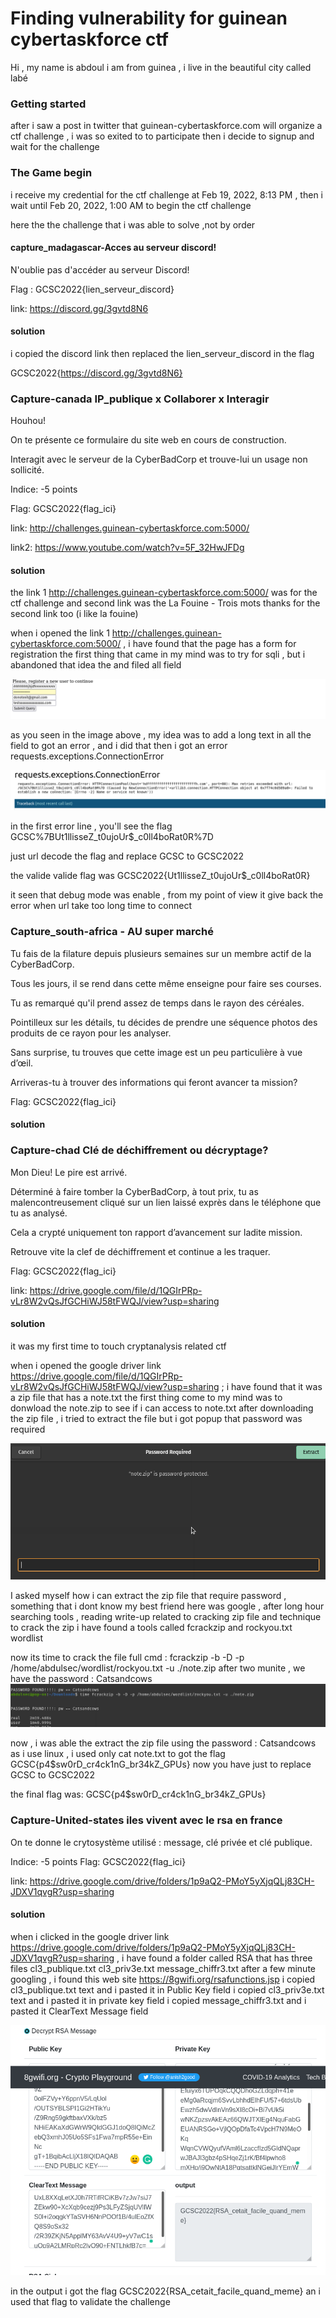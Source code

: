# Finding vulnerability for guinean cybertaskforce ctf
Hi , my name is abdoul i am from guinea , i live in the beautiful city called labé  

### Getting started

after i saw a post in twitter that guinean-cybertaskforce.com will organize a ctf challenge , i was so exited to to participate
then i decide to signup and wait for the challenge

### The Game begin

i receive  my credential for the ctf challenge    at Feb 19, 2022, 8:13 PM , then i wait until  Feb 20, 2022, 1:00 AM to begin the
ctf challenge 

here the the challenge that i was able to solve  ,not by order

#### capture_madagascar-Acces au serveur discord!
N'oublie pas d'accéder au serveur Discord!

Flag : GCSC2022{lien_serveur_discord}

link: https://discord.gg/3gvtd8N6

#### solution

i copied the discord link  then replaced the lien_serveur_discord in the flag

GCSC2022{https://discord.gg/3gvtd8N6}

### Capture-canada IP_publique x Collaborer x Interagir

Houhou!

On te présente ce formulaire du site web en cours de construction.

Interagit avec le serveur de la CyberBadCorp et trouve-lui un usage non sollicité.

Indice: -5 points

Flag: GCSC2022{flag_ici}

link: http://challenges.guinean-cybertaskforce.com:5000/

link2: https://www.youtube.com/watch?v=5F_32HwJFDg

#### solution

the link 1  http://challenges.guinean-cybertaskforce.com:5000/ was for the ctf challenge and second link was the La Fouine - Trois mots
thanks for the second  link too (i like la fouine)

when i opened the link 1  http://challenges.guinean-cybertaskforce.com:5000/  , i have found that the page has a form  for registration
the first thing that came in my mind  was to try for  sqli  , but i abandoned that idea  the  and  filed all field 

![registration form](screenshot/Screenshot%202022-02-23%20at%2011-21-24%20Screenshot.png)

as you seen in the image above , my idea was to add a long text in all the field  to got an error , and i did that  then i got an error requests.exceptions.ConnectionError

![response error](screenshot/img2.png)

in the first error line , you'll see the flag  GCSC%7BUt1llisseZ_t0ujoUr$_c0ll4boRat0R%7D

just  url decode the  flag  and replace  GCSC to  GCSC2022

the valide valide flag was GCSC2022{Ut1llisseZ_t0ujoUr$_c0ll4boRat0R}

it seen that debug mode was enable  , from my point of view it  give back the error when url take  too long time to connect


### Capture_south-africa - AU super marché

Tu fais de la filature depuis plusieurs semaines sur un membre actif de la CyberBadCorp.

Tous les jours, il se rend dans cette même enseigne pour faire ses courses. 

Tu as remarqué qu'il prend assez de temps dans le rayon des céréales.

Pointilleux sur les détails, tu décides de prendre une séquence photos des produits de ce rayon pour les analyser.

Sans surprise, tu trouves que cette image est un peu particulière à vue d’œil. 

Arriveras-tu à trouver des informations qui feront avancer ta mission?

Flag: GCSC2022{flag_ici}

#### solution

### Capture-chad Clé de déchiffrement ou décryptage?

Mon Dieu! Le pire est arrivé.

Déterminé à faire tomber la CyberBadCorp, à tout prix, tu as malencontreusement cliqué sur un lien laissé exprès dans le téléphone que tu as analysé. 

Cela a crypté uniquement ton rapport d’avancement sur ladite mission.

Retrouve vite la clef de déchiffrement et continue a les traquer.

Flag: GCSC2022{flag_ici}

link: https://drive.google.com/file/d/1QGIrPRp-vLr8W2vQsJfGCHiWJ58tFWQJ/view?usp=sharing

#### solution
it was my first time to touch  cryptanalysis  related  ctf 

when i  opened the google driver link https://drive.google.com/file/d/1QGIrPRp-vLr8W2vQsJfGCHiWJ58tFWQJ/view?usp=sharing ; i have found that it was  a zip  file that  has a note.txt 
the first thing  come to my mind was to donwload the  note.zip to see  if i can access to note.txt
after downloading the zip file , i tried to extract the file   but i got popup  that password was required

![password required for zip file](screenshot/img3.png)

I asked myself  how i can extract the zip file that require password , something that i dont know
my best friend here was  google , after long hour searching  tools , reading write-up related to cracking zip file  and technique to crack the zip 
i have found a tools  called fcrackzip   and rockyou.txt wordlist

now its time to crack the file 
full cmd : fcrackzip -b -D -p /home/abdulsec/wordlist/rockyou.txt -u ./note.zip
after two munite , we have the password : Catsandcows
![cracking the zip file](screenshot/img4.png)

now , i was able the  extract the zip file using the password :  Catsandcows
as i use linux , i used only cat note.txt  to got the flag  GCSC{p4$sw0rD_cr4ck1nG_br34kZ_GPUs}
now you have just to replace GCSC to GCSC2022

the final flag was:  GCSC{p4$sw0rD_cr4ck1nG_br34kZ_GPUs}

### Capture-United-states iles vivent avec le rsa en france
On te donne le crytosystème utilisé : message, clé privée et clé publique.

Indice: -5 points
Flag: GCSC2022{flag_ici}

link: https://drive.google.com/drive/folders/1p9aQ2-PMoY5yXjqQLj83CH-JDXV1qvgR?usp=sharing
#### solution 

when i  clicked in the google driver  link https://drive.google.com/drive/folders/1p9aQ2-PMoY5yXjqQLj83CH-JDXV1qvgR?usp=sharing , 
i have found a folder called RSA  that has 
three files  cl3_publique.txt  cl3_priv3e.txt message_chiffr3.txt
after a few minute googling , i found this web site https://8gwifi.org/rsafunctions.jsp
i copied cl3_publique.txt text and i pasted it in Public Key field
i copied cl3_priv3e.txt text and i pasted it in private key field
i copied message_chiffr3.txt and i pasted it ClearText Message field

![rsa decrypt](screenshot/img5.png)

in the output i got the flag GCSC2022{RSA_cetait_facile_quand_meme} an i used that flag to validate the challenge


